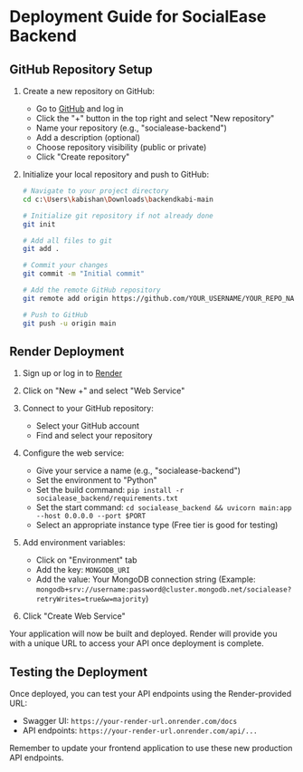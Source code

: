 # Deployment Guide for SocialEase Backend

## GitHub Repository Setup

1. Create a new repository on GitHub:
   - Go to [GitHub](https://github.com/) and log in
   - Click the "+" button in the top right and select "New repository"
   - Name your repository (e.g., "socialease-backend")
   - Add a description (optional)
   - Choose repository visibility (public or private)
   - Click "Create repository"

2. Initialize your local repository and push to GitHub:
   ```bash
   # Navigate to your project directory
   cd c:\Users\kabishan\Downloads\backendkabi-main

   # Initialize git repository if not already done
   git init

   # Add all files to git
   git add .

   # Commit your changes
   git commit -m "Initial commit"

   # Add the remote GitHub repository
   git remote add origin https://github.com/YOUR_USERNAME/YOUR_REPO_NAME.git

   # Push to GitHub
   git push -u origin main
   ```

## Render Deployment

1. Sign up or log in to [Render](https://render.com/)

2. Click on "New +" and select "Web Service"

3. Connect to your GitHub repository:
   - Select your GitHub account
   - Find and select your repository

4. Configure the web service:
   - Give your service a name (e.g., "socialease-backend")
   - Set the environment to "Python"
   - Set the build command: `pip install -r socialease_backend/requirements.txt`
   - Set the start command: `cd socialease_backend && uvicorn main:app --host 0.0.0.0 --port $PORT`
   - Select an appropriate instance type (Free tier is good for testing)

5. Add environment variables:
   - Click on "Environment" tab
   - Add the key: `MONGODB_URI`
   - Add the value: Your MongoDB connection string
     (Example: `mongodb+srv://username:password@cluster.mongodb.net/socialease?retryWrites=true&w=majority`)

6. Click "Create Web Service"

Your application will now be built and deployed. Render will provide you with a unique URL to access your API once deployment is complete.

## Testing the Deployment

Once deployed, you can test your API endpoints using the Render-provided URL:
- Swagger UI: `https://your-render-url.onrender.com/docs`
- API endpoints: `https://your-render-url.onrender.com/api/...`

Remember to update your frontend application to use these new production API endpoints.